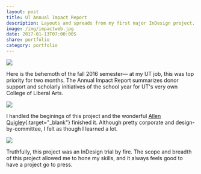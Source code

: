 ```yaml
---
layout: post
title: UT Annual Impact Report
description: Layouts and spreads from my first major InDesign project.
image: /img/impactweb.jpg
date: 2017-01-13T07:00:00S
share: portfolio
category: portfolio
---
```


<img class="col three lazyload" src="{{ site.imgurl }}/img/utfall6.jpg" data-action="zoom">

Here is the behemoth of the fall 2016 semester— at my UT job, this was top priority for two months. The Annual Impact Report summarizes donor support and scholarly initiatives of the school year for UT's very own College of Liberal Arts. 


<img class="col three lazyload" src="{{ site.imgurl }}/img/utfall8.jpg" data-action="zoom">

I handled the beginings of this project and the wonderful [Allen Quigley](https://www.allenquigley.com/){:target="_blank"} finished it. Although pretty corporate and design-by-committee, I felt as though I learned a lot.

<img class="col three lazyload" src="{{ site.imgurl }}/img/utfall7.jpg" data-action="zoom">

Truthfully, this project was an InDesign trial by fire. The scope and breadth of this project allowed me to hone my skills, and it always feels good to have a project go to press. 